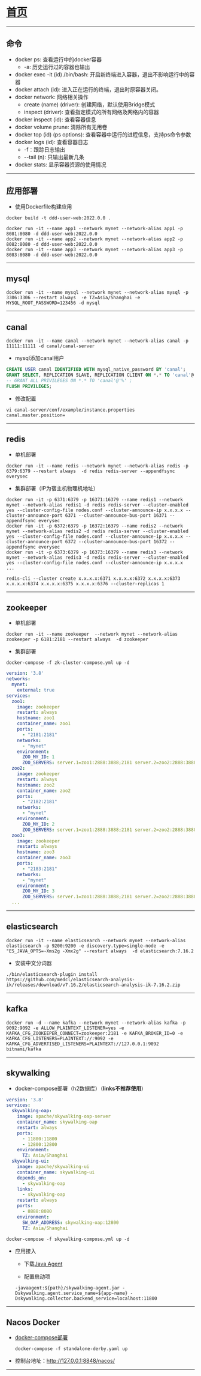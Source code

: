 # [首页](/blog/)

***

## 命令

- docker ps: 查看运行中的docker容器
  - -a: 历史运行过的容器也输出
- docker exec -it (id) /bin/bash: 开启新终端进入容器，退出不影响运行中的容器
- docker attach (id): 进入正在运行的终端，退出时原容器关闭。
- docker network: 网络相关操作
  - create (name) (driver): 创建网络，默认使用Bridge模式
  - inspect (driver): 查看指定模式的所有网络及网络内的容器
- docker inspect (id): 查看容器信息
- docker volume prune: 清除所有无用卷
- docker top (id) (ps options): 查看容器中运行的进程信息，支持ps命令参数
- docker logs (id): 查看容器日志
  - -f：跟踪日志输出
  - --tail (n): 只输出最新几条
- docker stats: 显示容器资源的使用情况

***

## 应用部署

- 使用Dockerfile构建应用
```
docker build -t ddd-user-web:2022.0.0 .
```
```
docker run -it --name app1 --network mynet --network-alias app1 -p  8081:8080 -d ddd-user-web:2022.0.0
docker run -it --name app2 --network mynet --network-alias app2 -p  8082:8080 -d ddd-user-web:2022.0.0
docker run -it --name app3 --network mynet --network-alias app3 -p  8083:8080 -d ddd-user-web:2022.0.0
```

***

## mysql

```
docker run -it --name mysql --network mynet --network-alias mysql -p 3306:3306 --restart always  -e TZ=Asia/Shanghai -e MYSQL_ROOT_PASSWORD=123456 -d mysql
```

***

## canal

```
docker run -it --name canal --network mynet --network-alias canal -p 11111:11111 -d canal/canal-server
```

- mysql添加canal用户
``` sql
CREATE USER canal IDENTIFIED WITH mysql_native_password BY 'canal';  
GRANT SELECT, REPLICATION SLAVE, REPLICATION CLIENT ON *.* TO 'canal'@'%';
-- GRANT ALL PRIVILEGES ON *.* TO 'canal'@'%' ;
FLUSH PRIVILEGES;
```

- 修改配置
```
vi canal-server/conf/example/instance.properties 
canal.master.position=
```

***

## redis

- 单机部署
```
docker run -it --name redis --network mynet --network-alias redis -p 6379:6379 --restart always  -d redis redis-server --appendfsync everysec
```

- 集群部署（IP为宿主机物理机地址）
```
docker run -it -p 6371:6379 -p 16371:16379 --name redis1 --network mynet --network-alias redis1 -d redis redis-server --cluster-enabled yes --cluster-config-file nodes.conf --cluster-announce-ip x.x.x.x --cluster-announce-port 6371 --cluster-announce-bus-port 16371 --appendfsync everysec
docker run -it -p 6372:6379 -p 16372:16379 --name redis2 --network mynet --network-alias redis2 -d redis redis-server --cluster-enabled yes --cluster-config-file nodes.conf --cluster-announce-ip x.x.x.x --cluster-announce-port 6372 --cluster-announce-bus-port 16372 --appendfsync everysec
docker run -it -p 6373:6379 -p 16373:16379 --name redis3 --network mynet --network-alias redis3 -d redis redis-server --cluster-enabled yes --cluster-config-file nodes.conf --cluster-announce-ip x.x.x.x
...
```
```
redis-cli --cluster create x.x.x.x:6371 x.x.x.x:6372 x.x.x.x:6373 x.x.x.x:6374 x.x.x.x:6375 x.x.x.x:6376 --cluster-replicas 1
```

***

## zookeeper

- 单机部署
```
docker run -it --name zookeeper  --network mynet --network-alias zookeeper -p 6181:2181 --restart always  -d zookeeper
```

- 集群部署
```
docker-compose -f zk-cluster-compose.yml up -d
```
```yaml
version: '3.8'
networks:
  mynet:
    external: true
services:
  zoo1:
    image: zookeeper
    restart: always
    hostname: zoo1
    container_name: zoo1
    ports:
      - "2181:2181"
    networks:
      - "mynet"
    environment:
      ZOO_MY_ID: 1
      ZOO_SERVERS: server.1=zoo1:2888:3888;2181 server.2=zoo2:2888:3888;2181 server.3=zoo3:2888:3888;2181 server.4=zoo4:2888:3888;2181 server.5=zoo5:2888:3888;2181
  zoo2:
    image: zookeeper
    restart: always
    hostname: zoo2
    container_name: zoo2
    ports:
      - "2182:2181"
    networks:
      - "mynet"
    environment:
      ZOO_MY_ID: 2
      ZOO_SERVERS: server.1=zoo1:2888:3888;2181 server.2=zoo2:2888:3888;2181 server.3=zoo3:2888:3888;2181 server.4=zoo4:2888:3888;2181 server.5=zoo5:2888:3888;2181
  zoo3:
    image: zookeeper
    restart: always
    hostname: zoo3
    container_name: zoo3
    ports:
      - "2183:2181"
    networks:
      - "mynet"
    environment:
      ZOO_MY_ID: 3
      ZOO_SERVERS: server.1=zoo1:2888:3888;2181 server.2=zoo2:2888:3888;2181 server.3=zoo3:2888:3888;2181 server.4=zoo4:2888:3888;2181 server.5=zoo5:2888:3888;2181
  ...
```

***

## elasticsearch

```
docker run -it --name elasticsearch --network mynet --network-alias elasticsearch -p 9200:9200 -e discovery.type=single-node -e "ES_JAVA_OPTS=-Xms2g -Xmx2g" --restart always  -d elasticsearch:7.16.2
```

- 安装中文分词器
```
./bin/elasticsearch-plugin install https://github.com/medcl/elasticsearch-analysis-ik/releases/download/v7.16.2/elasticsearch-analysis-ik-7.16.2.zip
```

***

## kafka

```
docker run -d --name kafka --network mynet --network-alias kafka -p 9092:9092 -e ALLOW_PLAINTEXT_LISTENER=yes -e KAFKA_CFG_ZOOKEEPER_CONNECT=zookeeper:2181 -e KAFKA_BROKER_ID=0 -e KAFKA_CFG_LISTENERS=PLAINTEXT://:9092 -e  KAFKA_CFG_ADVERTISED_LISTENERS=PLAINTEXT://127.0.0.1:9092 bitnami/kafka
```

***

## skywalking

- docker-compose部署（h2数据库）（**links不推荐使用**）
```yaml
version: '3.8'
services:
  skywalking-oap:
    image: apache/skywalking-oap-server
    container_name: skywalking-oap
    restart: always
    ports:
      - 11800:11800
      - 12800:12800
    environment:
      TZ: Asia/Shanghai
  skywalking-ui:
    image: apache/skywalking-ui
    container_name: skywalking-ui
    depends_on:
      - skywalking-oap
    links:
      - skywalking-oap
    restart: always
    ports:
      - 8888:8080
    environment:
      SW_OAP_ADDRESS: skywalking-oap:12800
      TZ: Asia/Shanghai
```
```
docker-compose -f skywalking-compose.yml up -d
```

- 应用接入

  - 下载[Java Agent](https://skywalking.apache.org/downloads/#SkyWalkingJavaAgent)

  - 配置启动项
  ```
  -javaagent:${path}/skywalking-agent.jar -Dskywalking.agent.service_name=${app-name} -Dskywalking.collector.backend_service=localhost:11800
  ```

***

## Nacos Docker

- [docker-compose部署](https://github.com/nacos-group/nacos-docker/blob/master/example)
    
  ```
  docker-compose -f standalone-derby.yaml up
  ```
  
- 控制台地址：http://127.0.0.1:8848/nacos/

***